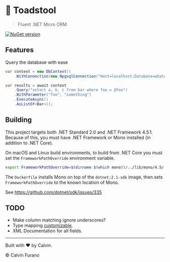 # 🍄 Toadstool

> Fluent .NET Micro ORM

[![NuGet version](https://img.shields.io/nuget/vpre/Toadstool.svg)](https://www.nuget.org/packages/Toadstool)

## Features

Query the database with ease

```csharp
var context = new DbContext()
    .WithConnection(new NpgsqlConnection("Host=localhost;Database=whatever;"));

var results = await context
    .Query("select a, b, c from bar where foo = @foo")
    .WithParameter("foo", "something")
    .ExecuteAsync()
    .AsListOf<Bar>();
```


## Building

This project targets both .NET Standard 2.0 and .NET Framework 4.5.1. Because of this, you must have .NET Framework or Mono installed (in addition to .NET Core).

On macOS and Linux build environments, to build from .NET Core you must set the `FrameworkPathOverride` environment variable.

```bash
export FrameworkPathOverride=$(dirname $(which mono))/../lib/mono/4.5/
```

The `Dockerfile` installs Mono on top of the `dotnet:2.1-sdk` image, then sets `FrameworkPathOverride` to the known location of Mono.

See https://github.com/dotnet/sdk/issues/335


## TODO

* Make column matching ignore underscores?
* Type mapping [customizable](https://github.com/grigorgeous/sqldatareader-mapper/).
* XML Documentation for all fields.

---

Built with &hearts; by Calvin.

&copy; Calvin Furano